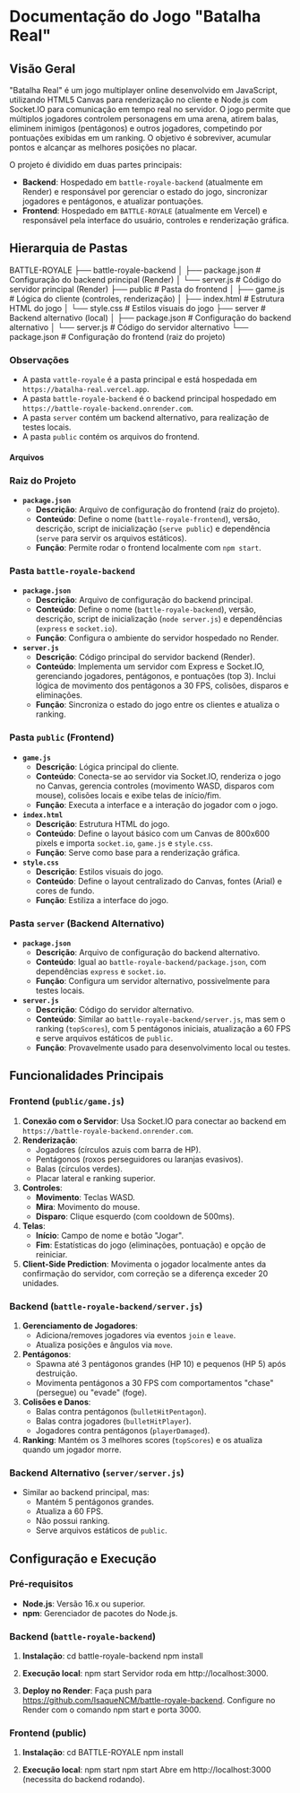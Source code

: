 # Documentação do Jogo "Batalha Real"

## Visão Geral

"Batalha Real" é um jogo multiplayer online desenvolvido em JavaScript, utilizando HTML5 Canvas para renderização no cliente e Node.js com Socket.IO para comunicação em tempo real no servidor. O jogo permite que múltiplos jogadores controlem personagens em uma arena, atirem balas, eliminem inimigos (pentágonos) e outros jogadores, competindo por pontuações exibidas em um ranking. O objetivo é sobreviver, acumular pontos e alcançar as melhores posições no placar.

O projeto é dividido em duas partes principais:
- **Backend**: Hospedado em `battle-royale-backend` (atualmente em Render) e responsável por gerenciar o estado do jogo, sincronizar jogadores e pentágonos, e atualizar pontuações.
- **Frontend**: Hospedado em `BATTLE-ROYALE` (atualmente em Vercel) e responsável pela interface do usuário, controles e renderização gráfica.

## Hierarquia de Pastas
BATTLE-ROYALE
├── battle-royale-backend
│   ├── package.json       # Configuração do backend principal (Render)
│   └── server.js          # Código do servidor principal (Render)
├── public                 # Pasta do frontend
│   ├── game.js            # Lógica do cliente (controles, renderização)
│   ├── index.html         # Estrutura HTML do jogo
│   └── style.css          # Estilos visuais do jogo
├── server                 # Backend alternativo (local)
│   ├── package.json       # Configuração do backend alternativo
│   └── server.js          # Código do servidor alternativo
└── package.json           # Configuração do frontend (raiz do projeto)

### Observações
- A pasta `vattle-royale` é a pasta principal e está hospedada em `https://batalha-real.vercel.app`.
- A pasta `battle-royale-backend` é o backend principal hospedado em `https://battle-royale-backend.onrender.com`.
- A pasta `server` contém um backend alternativo, para realização de testes locais.
- A pasta `public` contém os arquivos do frontend.

#### Arquivos

### Raiz do Projeto
- **`package.json`**
  - **Descrição**: Arquivo de configuração do frontend (raiz do projeto).
  - **Conteúdo**: Define o nome (`battle-royale-frontend`), versão, descrição, script de inicialização (`serve public`) e dependência (`serve` para servir os arquivos estáticos).
  - **Função**: Permite rodar o frontend localmente com `npm start`.

### Pasta `battle-royale-backend`
- **`package.json`**
  - **Descrição**: Arquivo de configuração do backend principal.
  - **Conteúdo**: Define o nome (`battle-royale-backend`), versão, descrição, script de inicialização (`node server.js`) e dependências (`express` e `socket.io`).
  - **Função**: Configura o ambiente do servidor hospedado no Render.
- **`server.js`**
  - **Descrição**: Código principal do servidor backend (Render).
  - **Conteúdo**: Implementa um servidor com Express e Socket.IO, gerenciando jogadores, pentágonos, e pontuações (top 3). Inclui lógica de movimento dos pentágonos a 30 FPS, colisões, disparos e eliminações.
  - **Função**: Sincroniza o estado do jogo entre os clientes e atualiza o ranking.

### Pasta `public` (Frontend)
- **`game.js`**
  - **Descrição**: Lógica principal do cliente.
  - **Conteúdo**: Conecta-se ao servidor via Socket.IO, renderiza o jogo no Canvas, gerencia controles (movimento WASD, disparos com mouse), colisões locais e exibe telas de início/fim.
  - **Função**: Executa a interface e a interação do jogador com o jogo.
- **`index.html`**
  - **Descrição**: Estrutura HTML do jogo.
  - **Conteúdo**: Define o layout básico com um Canvas de 800x600 pixels e importa `socket.io`, `game.js` e `style.css`.
  - **Função**: Serve como base para a renderização gráfica.
- **`style.css`**
  - **Descrição**: Estilos visuais do jogo.
  - **Conteúdo**: Define o layout centralizado do Canvas, fontes (Arial) e cores de fundo.
  - **Função**: Estiliza a interface do jogo.

### Pasta `server` (Backend Alternativo)
- **`package.json`**
  - **Descrição**: Arquivo de configuração do backend alternativo.
  - **Conteúdo**: Igual ao `battle-royale-backend/package.json`, com dependências `express` e `socket.io`.
  - **Função**: Configura um servidor alternativo, possivelmente para testes locais.
- **`server.js`**
  - **Descrição**: Código do servidor alternativo.
  - **Conteúdo**: Similar ao `battle-royale-backend/server.js`, mas sem o ranking (`topScores`), com 5 pentágonos iniciais, atualização a 60 FPS e serve arquivos estáticos de `public`.
  - **Função**: Provavelmente usado para desenvolvimento local ou testes.

## Funcionalidades Principais

### Frontend (`public/game.js`)
1. **Conexão com o Servidor**: Usa Socket.IO para conectar ao backend em `https://battle-royale-backend.onrender.com`.
2. **Renderização**:
   - Jogadores (círculos azuis com barra de HP).
   - Pentágonos (roxos perseguidores ou laranjas evasivos).
   - Balas (círculos verdes).
   - Placar lateral e ranking superior.
3. **Controles**:
   - **Movimento**: Teclas WASD.
   - **Mira**: Movimento do mouse.
   - **Disparo**: Clique esquerdo (com cooldown de 500ms).
4. **Telas**:
   - **Início**: Campo de nome e botão "Jogar".
   - **Fim**: Estatísticas do jogo (eliminações, pontuação) e opção de reiniciar.
5. **Client-Side Prediction**: Movimenta o jogador localmente antes da confirmação do servidor, com correção se a diferença exceder 20 unidades.

### Backend (`battle-royale-backend/server.js`)
1. **Gerenciamento de Jogadores**:
   - Adiciona/removes jogadores via eventos `join` e `leave`.
   - Atualiza posições e ângulos via `move`.
2. **Pentágonos**:
   - Spawna até 3 pentágonos grandes (HP 10) e pequenos (HP 5) após destruição.
   - Movimenta pentágonos a 30 FPS com comportamentos "chase" (persegue) ou "evade" (foge).
3. **Colisões e Danos**:
   - Balas contra pentágonos (`bulletHitPentagon`).
   - Balas contra jogadores (`bulletHitPlayer`).
   - Jogadores contra pentágonos (`playerDamaged`).
4. **Ranking**: Mantém os 3 melhores scores (`topScores`) e os atualiza quando um jogador morre.

### Backend Alternativo (`server/server.js`)
- Similar ao backend principal, mas:
  - Mantém 5 pentágonos grandes.
  - Atualiza a 60 FPS.
  - Não possui ranking.
  - Serve arquivos estáticos de `public`.

## Configuração e Execução

### Pré-requisitos
- **Node.js**: Versão 16.x ou superior.
- **npm**: Gerenciador de pacotes do Node.js.

### Backend (`battle-royale-backend`)
1. **Instalação**:
   cd battle-royale-backend
   npm install

2. **Execução local**:
    npm start
    Servidor roda em http://localhost:3000.

3. **Deploy no Render**:
Faça push para https://github.com/IsaqueNCM/battle-royale-backend.
Configure no Render com o comando npm start e porta 3000.

### Frontend (public)
1. **Instalação**:
    cd BATTLE-ROYALE
    npm install

2. **Execução local**:
    npm start
    npm start
    Abre em http://localhost:3000 (necessita do backend rodando).
